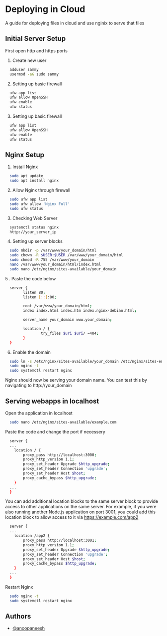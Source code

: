 
# Deploying in Cloud

A guide for deploying files in cloud and use nginix to serve that files



## Initial Server Setup

First open http and https ports

1. Create new user
```bash
  adduser sammy
  usermod -aG sudo sammy

```

2. Setting up basic firewall
```bash
  ufw app list
  ufw allow OpenSSH
  ufw enable
  ufw status
```

3. Setting up basic firewall
```bash
  ufw app list
  ufw allow OpenSSH
  ufw enable
  ufw status
```

## Nginx Setup

1. Install Nginx

```bash
  sudo apt update
  sudo apt install nginx
``` 
2. Allow Nginx through firewall

```bash
  sudo ufw app list
  sudo ufw allow 'Nginx Full'
  sudo ufw status
``` 
3. Checking Web Server

```bash
  systemctl status nginx
  http://your_server_ip
``` 

4. Setting up server blocks
```bash
  sudo mkdir -p /var/www/your_domain/html
  sudo chown -R $USER:$USER /var/www/your_domain/html
  sudo chmod -R 755 /var/www/your_domain
  nano /var/www/your_domain/html/index.html
  sudo nano /etc/nginx/sites-available/your_domain
```  
5 . Paste the code below
```bash
  server {
        listen 80;
        listen [::]:80;

        root /var/www/your_domain/html;
        index index.html index.htm index.nginx-debian.html;

        server_name your_domain www.your_domain;

        location / {
                try_files $uri $uri/ =404;
        }
  }

```

6. Enable the domain
```bash
  sudo ln -s /etc/nginx/sites-available/your_domain /etc/nginx/sites-enabled/
  sudo nginx -t
  sudo systemctl restart nginx
```
Nginx should now be serving your domain name. You can test this by navigating to http://your_domain

## Serving webapps in localhost
Open the application in localhost
```bash
  sudo nano /etc/nginx/sites-available/example.com 
```
Paste the code and change the port if necessery
```bash
  server {
  ...
    location / {
        proxy_pass http://localhost:3000;
        proxy_http_version 1.1;
        proxy_set_header Upgrade $http_upgrade;
        proxy_set_header Connection 'upgrade';
        proxy_set_header Host $host;
        proxy_cache_bypass $http_upgrade;
    }
  ...
  }
```

You can add additional location blocks to the same server block to provide access to other applications on the same server. For example, if you were also running another Node.js application on port 3001, you could add this location block to allow access to it via https://example.com/app2

```bash
  server {
  ...
    location /app2 {
        proxy_pass http://localhost:3001;
        proxy_http_version 1.1;
        proxy_set_header Upgrade $http_upgrade;
        proxy_set_header Connection 'upgrade';
        proxy_set_header Host $host;
        proxy_cache_bypass $http_upgrade;
    }
  ...
  }
```

Restart Nginx
```bash
  sudo nginx -t
  sudo systemctl restart nginx
```

## Authors

- [@anoopaneesh](https://github.com/anoopaneesh)

  